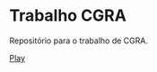 # Trabalho CGRA

Repositório para o trabalho de CGRA.

<a href="https://mechjm.github.io/trabalhoCGRA/proj/">Play</a>
